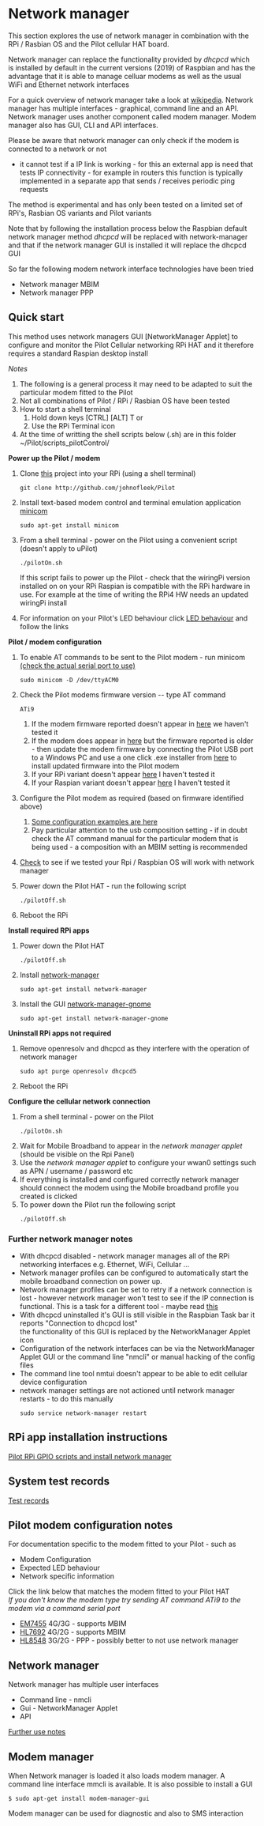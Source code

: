 # Network manager
This section explores the use of network manager in combination with the RPi / Rasbian
 OS and the Pilot cellular HAT board.

Network manager can replace the functionality provided by *dhcpcd* which is installed
 by default in the current versions (2019) of Raspbian and has the advantage that it
 is able to manage celluar modems as well as the usual WiFi and Ethernet network interfaces

For a quick overview of network manager take a look at [wikipedia](https://en.wikipedia.org/wiki/NetworkManager).
 Network manager has multiple interfaces - graphical, command line and an API.
 Network manager uses another component called modem manager. Modem manager also has
 GUI, CLI and API interfaces. 

Please be aware that network manager can only check if the modem is connected to a network or not
 - it cannot test if a IP link is working - for this an external app is need that tests
 IP connectivity - for example in routers this function is typically implemented in a
 separate app that sends / receives periodic ping requests 

The method is experimental and has only been tested on a limited set of RPi's,
 Rasbian OS variants and Pilot variants 

Note that by following the installation process below the Raspbian default network manager
 method *dhcpcd* will be replaced with network-manager and that if the network manager GUI
 is installed it will replace the dhcpcd GUI

So far the following modem network interface technologies have been tried
* Network manager MBIM
* Network manager PPP

## Quick start
This method uses network managers GUI [NetworkManager Applet] to configure and monitor the Pilot
Cellular networking RPi HAT and it therefore requires a standard Raspian desktop install

*Notes*  
1. The following is a general process it may need 
to be adapted to suit the particular modem fitted to the Pilot
2. Not all combinations of Pilot / RPi / Rasbian OS have been tested  
3. How to start a shell terminal
   1. Hold down keys [CTRL] [ALT] T or 
   1. Use the RPi Terminal icon
4. At the time of writting the shell scripts below (.sh) are in this folder ~/Pilot/scripts_pilotControl/



**Power up the Pilot / modem**  
1. Clone [this](./git.md#checkout) project into your RPi (using a shell terminal)
   ```
   git clone http://github.com/johnofleek/Pilot
   ```
1. Install text-based modem control and terminal emulation  application [minicom](./instructions_howToInstall_gpioAndNetworkManager.md#install-minicom)
   ```
   sudo apt-get install minicom
   ```
1. From a shell terminal - power on the Pilot using a convenient script (doesn't apply to uPilot)
   ```
   ./pilotOn.sh
   
   ```
   If this script fails to power up the Pilot - check that the wiringPi version installed on
    on your RPi Raspian is compatible with the RPi hardware in use. For example at the time
    of writing the RPi4 HW needs an updated wiringPi install   

1. For information on your Pilot's LED behaviour click [LED behaviour](#pilot-modem-configuration-notes)
   and follow the links

**Pilot / modem configuration**  
1. To enable AT commands to be sent to the Pilot modem - run minicom [(check the actual serial port to use)](test_configurationRecords.md)
   ```
   sudo minicom -D /dev/ttyACM0
   ```
1. Check the Pilot modems firmware version -- type AT command
   ```
   ATi9
   ```

   1. If the modem firmware reported doesn't appear in [here](test_configurationRecords.md) we haven't 
      tested it
   1. If the modem does appear in [here](test_configurationRecords.md) but the
      firmware reported is older - then update the modem firmware by connecting the 
      Pilot USB port to a Windows PC and use a 
      one click .exe installer from [here](https://source.sierrawireless.com/) to install updated firmware
      into the Pilot modem
   1. If your RPi variant doesn't appear [here](test_configurationRecords.md) I haven't tested it
   1. If your Raspian variant doesn't appear [here](test_configurationRecords.md) I haven't tested it
1. Configure the Pilot modem as required (based on firmware identified above)
   1. [Some configuration examples are here](test_configurationRecords.md)
   1. Pay particular attention to the usb composition setting - if in doubt check the 
      AT command manual for the particular modem that is being used - a composition with an MBIM setting is 
      recommended
1. [Check](./test_configurationRecords.md) to see if we tested your Rpi / Raspbian OS will work with network
 manager
1. Power down the Pilot HAT - run the following script
   ```
   ./pilotOff.sh
   ```
1. Reboot the RPi


**Install required RPi apps**  
1. Power down the Pilot HAT
   ```
   ./pilotOff.sh
   ```
1. Install [network-manager](./instructions_howToInstall_gpioAndNetworkManager.md#install-network-manager)
   ```
   sudo apt-get install network-manager
   ```

1. Install the GUI [network-manager-gnome](./instructions_howToInstall_gpioAndNetworkManager.md#install-network-manager-gnome)
   ```
   sudo apt-get install network-manager-gnome
   ```


**Uninstall RPi apps not required**

1. Remove openresolv and dhcpcd as they interfere with the operation of network manager
   ```
   sudo apt purge openresolv dhcpcd5
   ```
1. Reboot the RPi


  
**Configure the cellular network connection**  
1. From a shell terminal - power on the Pilot
   ```
   ./pilotOn.sh
   ```
1. Wait for Mobile Broadband to appear in the *network manager applet* (should be visible on the Rpi Panel)
1. Use the *network manager applet*  to configure 
your wwan0 settings such as APN / username / password etc
1. If everything is installed and configured correctly network manager should 
 connect the modem using the Mobile broadband profile you created is clicked
1. To power down the Pilot run the following script
   ```
   ./pilotOff.sh
   ```

### Further network manager notes
* With dhcpcd disabled - network manager manages all of the RPi networking interfaces
 e.g. Ethernet, WiFi, Cellular ...
* Network manager profiles can be configured to automatically start the 
mobile broadband connection on power up.   
* Network manager profiles can be set to retry if a network connection is lost - however network manager 
won't test to see if the IP connection is functional. This is a task for a different tool - maybe read 
[this](./checkIp/README.md)
* With dhcpcd uninstalled it's GUI is still visible in the Raspbian Task bar
it reports "Connection to dhcpcd lost"   
the functionality of this GUI is replaced by the NetworkManager Applet icon  
* Configuration of the network interfaces can be via the NetworkManager Applet GUI or the command 
line "nmcli" or 
manual hacking of the config files  
* The command line tool nmtui doesn't appear to be able to edit cellular device configuration
* network manager settings are not actioned until network manager restarts - to do this manually
  ```
  sudo service network-manager restart
  ```

## RPi app installation instructions
[Pilot RPi GPIO scripts and install network manager](./instructions_howToInstall_gpioAndNetworkManager.md)  


## System test records

[Test records](test_configurationRecords.md)  


##  Pilot modem configuration notes

For documentation specific to the modem fitted to your Pilot - such as 

* Modem Configuration
* Expected LED behaviour
* Network specific information


Click the link below that matches the modem fitted to your Pilot HAT  
*If you don't know the modem type try sending AT command ATi9 to the modem via
 a command serial port*

* [EM7455](./instructions_EM7455.md) 4G/3G - supports MBIM  
* [HL7692](./instructions_HL7692.md) 4G/2G - supports MBIM  
* [HL8548](./instructions_HL8548.md) 3G/2G - PPP - possibly better to not use network manager



## Network manager 
Network manager has multiple user interfaces
* Command line - nmcli
* Gui - NetworkManager Applet
* API

[Further use notes](./instructions_networkManager.md#connection-start)  

## Modem manager

When Network manager is loaded it also loads modem manager.
 A command line interface mmcli is available. It is also possible to install 
 a GUI

```
$ sudo apt-get install modem-manager-gui
```

Modem manager can be used for diagnostic and also to SMS interaction

